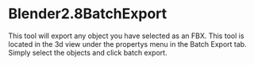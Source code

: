 # Blender2.8BatchExport
This tool will export any object you have selected as an FBX. This tool is located in the 3d view under the propertys menu in the Batch Export tab. Simply select the objects and click batch export. 
